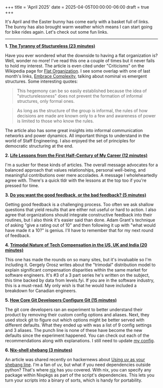 +++
title = 'April 2025'
date = 2025-04-05T00:00:00-06:00
draft = true
+++

It's April and the Easter bunny has come early with a basket full of links.
The bunny has also brought warm weather which means I can start going for bike rides again.
Let's check out some fun links.

---

**1. [The Tyranny of Stuctureless (23 minutes)](https://www.jofreeman.com/joreen/tyranny.htm)**

Have you ever wondered what the downside to having a flat organization is?
Well, wonder no more!
I've read this one a couple of times but it never fails to hold my interest.
The article is even cited under "Criticisms" on the Wikipedia page for [Flat Organization][1].
I see some overlap with one of last month's links, [Embrace Complexity][2], talking about nominal vs emergent structures.
Some interesting quotes:

> This hegemony can be so easily established because the idea of "structurelessness" does not prevent the formation of informal structures, only formal ones.

> As long as the structure of the group is informal, the rules of how decisions are made are known only to a few and awareness of power is limited to those who know the rules.

The article also has some great insights into informal communication networks and power dynamics.
All important things to understand in the world of Staff Engineering.
I also enjoyed the set of principles for democratic structuring at the end.

**2. [Life Lessons from the First Half-Century of My Career (12 minutes)](https://cacm.acm.org/opinion/life-lessons-from-the-first-half-century-of-my-career/)**

I'm a sucker for these kinds of articles.
The overall message advocates for a balanced approach that values relationships, personal well-being, and meaningful contributions over mere accolades.
A message I wholeheartedly agree with.
There's a quick tldr with the lessons at the top too if you're pressed for time.

**3. [Do you want the good feedback, or the bad feedback? (5 minutes)](https://timharford.com/2025/02/do-you-want-the-good-feedback-or-the-bad-feedback/)**

Getting good feedback is a challenging process.
Too often we ask shallow questions that yield results that are either not useful or hard to action.
I also agree that organizations should integrate constructive feedback into their routines, but I also think it's easier said than done.
Adam Grant's technique of asking "give a rating out of 10" and then following it up with "what would have made it a 10?" is genius.
I'll have to remember that for my next round of feedback.

**4. [Trimodal Nature of Tech Compensation in the US, UK and India (20 minutes)](https://newsletter.pragmaticengineer.com/p/trimodal)**

This one has made the rounds on so many sites, but it's invaluable so I'm including it.
Gergely Orosz writes about the "trimodal" distribution model to explain significant compensation disparities within the same market for software engineers.
It's #3 of a 3 part series he's written on the subject, this time backed by data from levels.fyi.
If you are in the software industry, this is a must-read.
My only wish is that he would have included a breakdown for Canadian engineers.

**5. [How Core Git Developers Configure Git (15 minutes)](https://blog.gitbutler.com/how-git-core-devs-configure-git/)**

The git core developers ran an experiment to better understand their product by removing their custom config options and aliases.
Next, they used stock git to figure out which options might be better served with different defaults.
What they ended up with was a list of 9 config settings and 3 aliases.
The punch line is none of these have become the new defaults since the experiment happened.
You can check out each of the recommendations along with explanations.
I still need to update [my config][3].

**6. [Nix-shell shebang (3 minutes)](https://nixos.wiki/wiki/Nix-shell_shebang)**

An article was shared recently on hackernews about [Using uv as your shebang line][4].
I'm a fan of uv, but what if you need dependencies outside python?
That's where [nix][5] has you covered.
With nix, you can specify any package within Nixpkgs as part of the script's dependencies.
This lets you turn your scripts into a binary of sorts, which is handy for portability.

[5]: https://nixos.org/
[4]: https://akrabat.com/using-uv-as-your-shebang-line/
[3]: https://github.com/thornycrackers/nix-config/blob/master/src/git/config
[2]: https://ferd.ca/embrace-complexity-tighten-your-feedback-loops.html
[1]: https://en.wikipedia.org/wiki/Flat_organization
